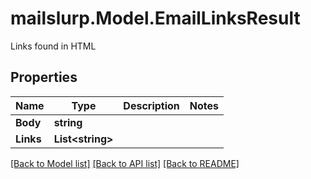 # mailslurp.Model.EmailLinksResult
Links found in HTML
## Properties

Name | Type | Description | Notes
------------ | ------------- | ------------- | -------------
**Body** | **string** |  | 
**Links** | **List&lt;string&gt;** |  | 

[[Back to Model list]](../README#documentation-for-models) [[Back to API list]](../README#documentation-for-api-endpoints) [[Back to README]](../README)

